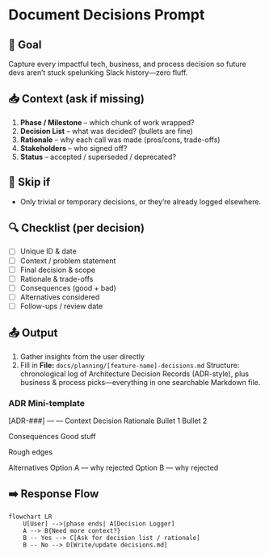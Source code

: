 # Document Decisions Prompt 

## 🎯 Goal
Capture every impactful tech, business, and process decision so future devs aren’t stuck spelunking Slack history—zero fluff.

## 📥 Context (ask if missing)
1. **Phase / Milestone** – which chunk of work wrapped?
2. **Decision List** – what was decided? (bullets are fine)
3. **Rationale** – why each call was made (pros/cons, trade-offs)
4. **Stakeholders** – who signed off?
5. **Status** – accepted / superseded / deprecated?

## 🚦 Skip if
- Only trivial or temporary decisions, or they’re already logged elsewhere.

## 🔍 Checklist (per decision)
- [ ] Unique ID & date  
- [ ] Context / problem statement  
- [ ] Final decision & scope  
- [ ] Rationale & trade-offs  
- [ ] Consequences (good + bad)  
- [ ] Alternatives considered  
- [ ] Follow-ups / review date  

## 📤 Output
1. Gather insights from the user directly
2. Fill in **File:** `docs/planning/[feature-name]-decisions.md`
Structure: chronological log of Architecture Decision Records (ADR-style), plus business & process picks—everything in one searchable Markdown file.

### ADR Mini-template
[ADR-###] <Decision Title> — <Status> — <YYYY-MM-DD>
Context
<Why we had to choose>
Decision
<What we picked>
Rationale
Bullet 1
Bullet 2

Consequences
Good stuff

Rough edges

Alternatives
Option A — why rejected
Option B — why rejected

## ➡️ Response Flow
```mermaid
flowchart LR
    U[User] -->|phase ends| A[Decision Logger]
    A --> B{Need more context?}
    B -- Yes --> C[Ask for decision list / rationale]
    B -- No --> D[Write/update decisions.md]